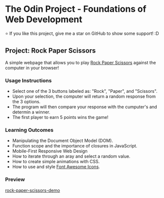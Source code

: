 # The Odin Project - Foundations of Web Development

:star: If you like this project, give me a star on GitHub to show some support! :D

## Project: Rock Paper Scissors

A simple webpage that allows you to play [Rock Paper Scissors](https://rock-paper-scissors.brianveebee.repl.co/) against the computer in your browser!

### Usage Instructions

- Select one of the 3 buttons labeled as: "Rock", "Paper", and "Scissors".
- Upon your selection, the computer will return a random response from the 3 options.
- The program will then compare your response with the cumputer's and determin a winner.
- The first player to earn 5 points wins the game!

### Learning Outcomes

- Manipulating the Document Object Model (DOM).
- Function scope and the importance of closures in JavaScript.
- Mobile-First Responsive Web Design
- How to iterate through an aray and select a random value.
- How to create simple animations with CSS.
- How to use and style [Font Awesome Icons](https://fontawesome.com/).

### Preview
[rock-paper-scissors-demo](https://user-images.githubusercontent.com/80178792/186989728-3c9b12f6-9f94-4da0-93a3-2f1e9d8d0bba.gif)

